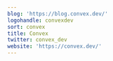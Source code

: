 ```yaml
---
blog: 'https://blog.convex.dev/'
logohandle: convexdev
sort: convex
title: Convex
twitter: convex_dev
website: 'https://convex.dev/'
---
```

